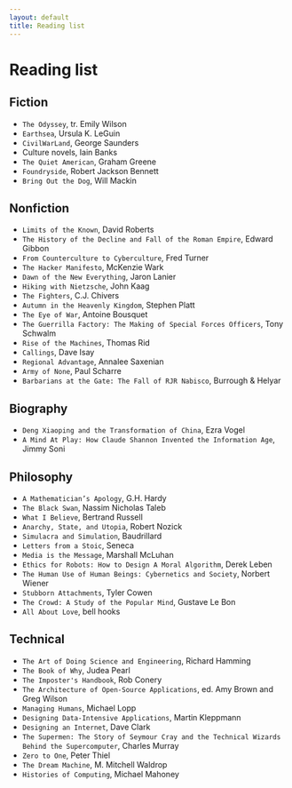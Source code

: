 ```yaml
---
layout: default
title: Reading list
---
```

# Reading list

## Fiction
- `The Odyssey`, tr. Emily Wilson
- `Earthsea`, Ursula K. LeGuin
- `CivilWarLand`, George Saunders
- Culture novels, Iain Banks
- `The Quiet American`, Graham Greene
- `Foundryside`, Robert Jackson Bennett
- `Bring Out the Dog`, Will Mackin

## Nonfiction
- `Limits of the Known`, David Roberts
- `The History of the Decline and Fall of the Roman Empire`, Edward Gibbon
- `From Counterculture to Cyberculture`, Fred Turner
- `The Hacker Manifesto`, McKenzie Wark
- `Dawn of the New Everything`, Jaron Lanier
- `Hiking with Nietzsche`, John Kaag
- `The Fighters`, C.J. Chivers
- `Autumn in the Heavenly Kingdom`, Stephen Platt
- `The Eye of War`, Antoine Bousquet
- `The Guerrilla Factory: The Making of Special Forces Officers`, Tony Schwalm
- `Rise of the Machines`, Thomas Rid
- `Callings`, Dave Isay
- `Regional Advantage`, Annalee Saxenian
- `Army of None`, Paul Scharre
- `Barbarians at the Gate: The Fall of RJR Nabisco`, Burrough & Helyar

## Biography
- `Deng Xiaoping and the Transformation of China`, Ezra Vogel
- `A Mind At Play: How Claude Shannon Invented the Information Age`, Jimmy Soni

## Philosophy
- `A Mathematician’s Apology`, G.H. Hardy
- `The Black Swan`, Nassim Nicholas Taleb
- `What I Believe`, Bertrand Russell
- `Anarchy, State, and Utopia`, Robert Nozick
- `Simulacra and Simulation`, Baudrillard
- `Letters from a Stoic`, Seneca
- `Media is the Message`, Marshall McLuhan
- `Ethics for Robots: How to Design A Moral Algorithm`, Derek Leben
- `The Human Use of Human Beings: Cybernetics and Society`, Norbert Wiener
- `Stubborn Attachments`, Tyler Cowen
- `The Crowd: A Study of the Popular Mind`, Gustave Le Bon
- `All About Love`, bell hooks

## Technical
- `The Art of Doing Science and Engineering`, Richard Hamming
- `The Book of Why`, Judea Pearl
- `The Imposter's Handbook`, Rob Conery
- `The Architecture of Open-Source Applications`, ed. Amy Brown and Greg Wilson
- `Managing Humans`, Michael Lopp
- `Designing Data-Intensive Applications`, Martin Kleppmann
- `Designing an Internet`, Dave Clark
- `The Supermen: The Story of Seymour Cray and the Technical Wizards Behind the Supercomputer`, Charles Murray
- `Zero to One`, Peter Thiel
- `The Dream Machine`, M. Mitchell Waldrop
- `Histories of Computing`, Michael Mahoney
